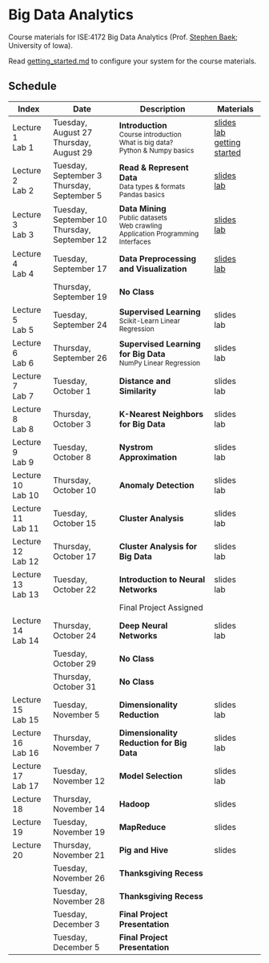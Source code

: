 # Big Data Analytics
Course materials for ISE:4172 Big Data Analytics (Prof. [Stephen Baek](http://www.stephenbaek.com); University of Iowa).

Read [getting_started.md](getting_started.md) to configure your system for the course materials.

## Schedule

| **Index**       | **Date**           | **Description**           | **Materials**     |
|-----------------|--------------------|---------------------------|-------------------|
| Lecture 1<br>Lab 1 | Tuesday, August 27<br>Thursday, August 29 | **Introduction**<br><sub>Course introduction<br>What is big data?<br>Python & Numpy basics</sub>  | [slides][slide1]<br>[lab][lab1]<br>[getting started](getting_started.md) |
| Lecture 2<br>Lab 2 | Tuesday, September 3<br>Thursday, September 5 | **Read & Represent Data**<br><sub>Data types & formats<br>Pandas basics</sub> | [slides][slide2]<br>[lab][lab2] |
| Lecture 3<br>Lab 3 | Tuesday, September 10<br>Thursday, September 12 | **Data Mining**<br><sub>Public datasets<br>Web crawling<br>Application Programming Interfaces</sub> | [slides][slide3]<br>[lab][lab3] |
| Lecture 4<br>Lab 4 | Tuesday, September 17 | **Data Preprocessing and Visualization**<br><sub></sub> | [slides][slide4]<br>[lab][lab4] |
|                    | Thursday, September 19 | **No Class**<br> |   |
| Lecture 5<br>Lab 5 | Tuesday, September 24 | **Supervised Learning**<br><sub>Scikit-Learn Linear Regression</sub> | slides<br>lab |
| Lecture 6<br>Lab 6 | Thursday, September 26 | **Supervised Learning for Big Data**<br><sub>NumPy Linear Regression</sub> | slides<br>lab |
| Lecture 7<br>Lab 7 | Tuesday, October 1 | **Distance and Similarity**<br><sub></sub> | slides<br>lab |
| Lecture 8<br>Lab 8 | Thursday, October 3 | **K-Nearest Neighbors for Big Data**<br><sub></sub> | slides<br>lab |
| Lecture 9<br>Lab 9 | Tuesday, October 8 | **Nystrom Approximation**<br><sub></sub> | slides<br>lab |
| Lecture 10<br>Lab 10 | Thursday, October 10 | **Anomaly Detection**<br><sub></sub> | slides<br>lab |
| Lecture 11<br>Lab 11 | Tuesday, October 15 | **Cluster Analysis**<br><sub></sub> | slides<br>lab |
| Lecture 12<br>Lab 12 | Thursday, October 17 | **Cluster Analysis for Big Data**<br><sub></sub> | slides<br>lab |
| Lecture 13<br>Lab 13 | Tuesday, October 22 | **Introduction to Neural Networks**<br><sub></sub> | slides<br>lab |
|                    |                     | Final Project Assigned                |               |
| Lecture 14<br>Lab 14 | Thursday, October 24 | **Deep Neural Networks**<br><sub></sub> | slides<br>lab |
|                    | Tuesday, October 29 | **No Class**<br> |  |
|                    | Thursday, October 31 | **No Class**<br> |  |
| Lecture 15<br>Lab 15 | Tuesday, November 5 | **Dimensionality Reduction**<br><sub></sub> | slides<br>lab |
| Lecture 16<br>Lab 16 | Thursday, November 7 | **Dimensionality Reduction for Big Data**<br><sub></sub> | slides<br>lab |
| Lecture 17<br>Lab 17 | Tuesday, November 12 | **Model Selection**<br><sub></sub> | slides<br>lab |
| Lecture 18 | Thursday, November 14 | **Hadoop**<br><sub></sub> | slides |
| Lecture 19 | Tuesday, November 19 | **MapReduce**<br><sub></sub> | slides |
| Lecture 20 | Thursday, November 21 | **Pig and Hive**<br><sub></sub> | slides |
|                    | Tuesday, November 26 | **Thanksgiving Recess**<br> |  |
|                    | Tuesday, November 28 | **Thanksgiving Recess**<br> |  |
|                    | Tuesday, December 3 | **Final Project Presentation**<br> |  |
|                    | Tuesday, December 5 | **Final Project Presentation**<br> |  |

<!--| Lecture 7<br>Lab 7 |  | **Market Basket Analysis**<br><sub></sub> | slides<br>lab |-->




[slide1]: https://docs.google.com/presentation/d/1SfyD_368Fi3-jp_1K0jcruSszwG55srlr9BtGz3A2OI/edit?usp=sharing
[slide2]: https://docs.google.com/presentation/d/17HzZmXP-xWtvgPrPOptM-AEKFnGaUJSzmEiJjz784_c/edit?usp=sharing
[slide3]: https://docs.google.com/presentation/d/13A1hZwC3uXRYgGsWtFgeFVnql_Li_dgMaOJ2WXDj6t0/edit?usp=sharing
[slide4]: https://docs.google.com/presentation/d/1ZlB6RmeJhJCugo0G3KnQFrIW_HNevgQgNR3HgwHa144/edit?usp=sharing
[slide5]: https://docs.google.com/presentation/d/1hn3NzQweQEoY0U8sFEZscZdTU2d7SOHmmeurSUnXlNo/edit?usp=sharing
[lab1]: in-class-assignments/ica01/hello_world.ipynb
[lab2]: in-class-assignments/ica02/How_to_Read_and_Represent_Data.ipynb
[lab3]: in-class-assignments/ica03/Data_Mining.ipynb
[lab4]: in-class-assignments/ica04/Data_Preprocessing_and_Visualization.ipynb
